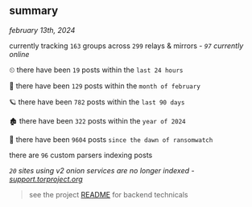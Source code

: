 
## summary
_february 13th, 2024_

currently tracking `163` groups across `299` relays & mirrors - _`97` currently online_

⏲ there have been `19` posts within the `last 24 hours`

🦈 there have been `129` posts within the `month of february`

🪐 there have been `782` posts within the `last 90 days`

🏚 there have been `322` posts within the `year of 2024`

🦕 there have been `9604` posts `since the dawn of ransomwatch`

there are `96` custom parsers indexing posts

_`20` sites using v2 onion services are no longer indexed - [support.torproject.org](https://support.torproject.org/onionservices/v2-deprecation/)_

> see the project [README](https://github.com/joshhighet/ransomwatch#ransomwatch--) for backend technicals
